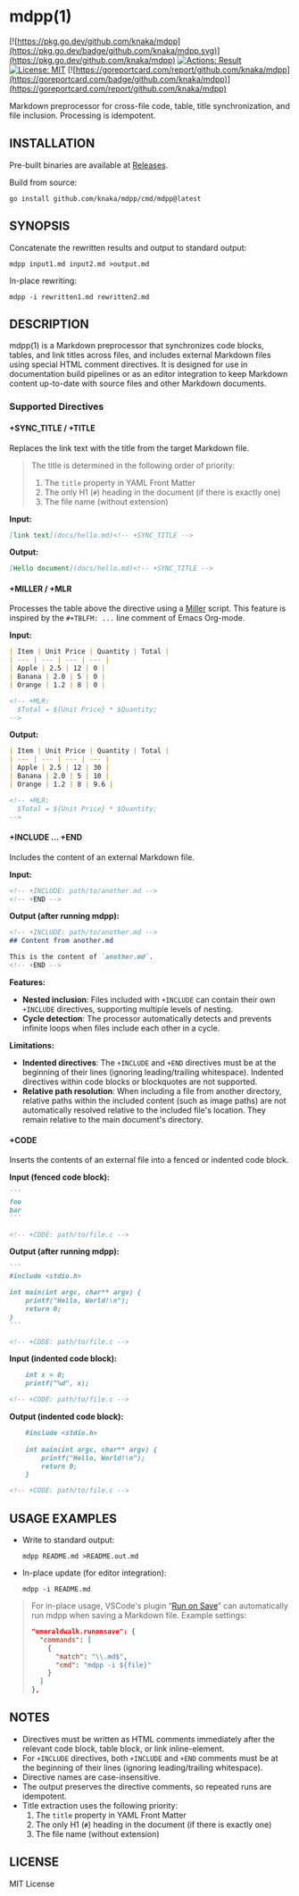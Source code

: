 # mdpp(1)

[![https://pkg.go.dev/github.com/knaka/mdpp](https://pkg.go.dev/badge/github.com/knaka/mdpp.svg)](https://pkg.go.dev/github.com/knaka/mdpp)
[![Actions: Result](https://github.com/knaka/mdpp/actions/workflows/test.yml/badge.svg)](https://github.com/knaka/mdpp/actions/workflows/test.yml)
[![License: MIT](https://img.shields.io/badge/License-MIT-yellow.svg)](https://opensource.org/licenses/MIT)
[![https://goreportcard.com/report/github.com/knaka/mdpp](https://goreportcard.com/badge/github.com/knaka/mdpp)](https://goreportcard.com/report/github.com/knaka/mdpp)

Markdown preprocessor for cross-file code, table, title synchronization, and file inclusion. Processing is idempotent.

## INSTALLATION

Pre-built binaries are available at [Releases](https://github.com/knaka/mdpp/releases).

Build from source:

    go install github.com/knaka/mdpp/cmd/mdpp@latest

## SYNOPSIS

Concatenate the rewritten results and output to standard output:

    mdpp input1.md input2.md >output.md

In-place rewriting:

    mdpp -i rewritten1.md rewritten2.md

## DESCRIPTION

mdpp(1) is a Markdown preprocessor that synchronizes code blocks, tables, and link titles across files, and includes external Markdown files using special HTML comment directives. It is designed for use in documentation build pipelines or as an editor integration to keep Markdown content up-to-date with source files and other Markdown documents.

### Supported Directives

#### +SYNC_TITLE / +TITLE
Replaces the link text with the title from the target Markdown file.

> The title is determined in the following order of priority:
> 1. The `title` property in YAML Front Matter
> 2. The only H1 (`#`) heading in the document (if there is exactly one)
> 3. The file name (without extension)

**Input:**

````markdown
[link text](docs/hello.md)<!-- +SYNC_TITLE -->
````

**Output:**

````markdown
[Hello document](docs/hello.md)<!-- +SYNC_TITLE -->
````

#### +MILLER / +MLR
Processes the table above the directive using a [Miller](https://miller.readthedocs.io/en/latest/) script. This feature is inspired by the `#+TBLFM: ...` line comment of Emacs Org-mode.

**Input:**

````markdown
| Item | Unit Price | Quantity | Total |
| --- | --- | --- | --- |
| Apple | 2.5 | 12 | 0 |
| Banana | 2.0 | 5 | 0 |
| Orange | 1.2 | 8 | 0 |

<!-- +MLR:
  $Total = ${Unit Price} * $Quantity;
-->
````

**Output:**

````markdown
| Item | Unit Price | Quantity | Total |
| --- | --- | --- | --- |
| Apple | 2.5 | 12 | 30 |
| Banana | 2.0 | 5 | 10 |
| Orange | 1.2 | 8 | 9.6 |

<!-- +MLR:
  $Total = ${Unit Price} * $Quantity;
-->
````
#### +INCLUDE ... +END

Includes the content of an external Markdown file.

**Input:**

````markdown
<!-- +INCLUDE: path/to/another.md -->
<!-- +END -->
````

**Output (after running mdpp):**

```markdown
<!-- +INCLUDE: path/to/another.md -->
## Content from another.md

This is the content of `another.md`.
<!-- +END -->
```

**Features:**

- **Nested inclusion**: Files included with `+INCLUDE` can contain their own `+INCLUDE` directives, supporting multiple levels of nesting.
- **Cycle detection**: The processor automatically detects and prevents infinite loops when files include each other in a cycle.

**Limitations:**

- **Indented directives**: The `+INCLUDE` and `+END` directives must be at the beginning of their lines (ignoring leading/trailing whitespace). Indented directives within code blocks or blockquotes are not supported.
- **Relative path resolution**: When including a file from another directory, relative paths within the included content (such as image paths) are not automatically resolved relative to the included file's location. They remain relative to the main document's directory.

#### +CODE
Inserts the contents of an external file into a fenced or indented code block.

**Input (fenced code block):**

````markdown
```
foo
bar
```

<!-- +CODE: path/to/file.c -->
````

**Output (after running mdpp):**

````markdown
```
#include <stdio.h>

int main(int argc, char** argv) {
    printf("Hello, World!\n");
    return 0;
}
```

<!-- +CODE: path/to/file.c -->
````

**Input (indented code block):**

````markdown
    int x = 0;
    printf("%d", x);

<!-- +CODE: path/to/file.c -->
````

**Output (indented code block):**

````markdown
    #include <stdio.h>
    
    int main(int argc, char** argv) {
        printf("Hello, World!\n");
        return 0;
    }

<!-- +CODE: path/to/file.c -->
````

## USAGE EXAMPLES

- Write to standard output:

      mdpp README.md >README.out.md

- In-place update (for editor integration):

      mdpp -i README.md

> For in-place usage, VSCode's plugin “[Run on Save](https://github.com/emeraldwalk/vscode-runonsave)” can automatically run mdpp when saving a Markdown file. Example settings:
>
> ```json
> "emeraldwalk.runonsave": {
>   "commands": [
>     {
>       "match": "\\.md$",
>       "cmd": "mdpp -i ${file}"
>     }
>   ]
> },
> ```

## NOTES

- Directives must be written as HTML comments immediately after the relevant code block, table block, or link inline-element.
- For `+INCLUDE` directives, both `+INCLUDE` and `+END` comments must be at the beginning of their lines (ignoring leading/trailing whitespace).
- Directive names are case-insensitive.
- The output preserves the directive comments, so repeated runs are idempotent.
- Title extraction uses the following priority:
  1. The `title` property in YAML Front Matter
  2. The only H1 (`#`) heading in the document (if there is exactly one)
  3. The file name (without extension)

## LICENSE

MIT License
